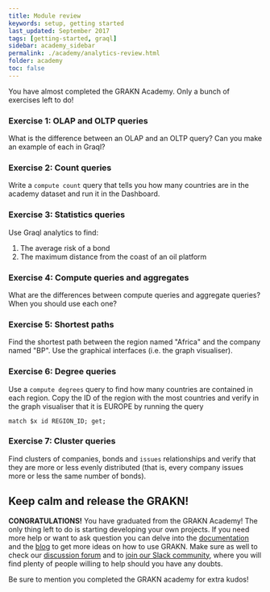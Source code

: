 ```yaml
---
title: Module review
keywords: setup, getting started
last_updated: September 2017
tags: [getting-started, graql]
sidebar: academy_sidebar
permalink: ./academy/analytics-review.html
folder: academy
toc: false
---
```


You have almost completed the GRAKN Academy. Only a bunch of exercises left to do!

### Exercise 1: OLAP and OLTP queries

What is the difference between an OLAP and an OLTP query? Can you make an example of each in Graql?

### Exercise 2: Count queries

Write a `compute count` query that tells you how many countries are in the academy dataset and run it in the Dashboard.

### Exercise 3: Statistics queries

Use Graql analytics to find:

  1. The average risk of a bond
  2. The maximum distance from the coast of an oil platform

### Exercise 4: Compute queries and aggregates

What are the differences between compute queries and aggregate queries? When you should use each one?

### Exercise 5: Shortest paths

Find the shortest path between the region named "Africa" and the company named "BP". Use the graphical interfaces (i.e. the graph visualiser).

### Exercise 6: Degree queries

Use a `compute degrees` query to find how many countries are contained in each region. Copy the ID of the region with the most countries and verify in the graph visualiser that it is EUROPE by running the query

```
match $x id REGION_ID; get;
```

### Exercise 7: Cluster queries

Find clusters of companies, bonds and `issues` relationships and verify that they are more or less evenly distributed (that is, every company issues more or less the same number of bonds).


## Keep calm and release the GRAKN!

**CONGRATULATIONS!** You have graduated from the GRAKN Academy! The only thing left to do is starting developing your own projects. If you need more help or want to ask question you can delve into the [documentation](/index.html) and the [blog](https://blog.grakn.ai) to get more ideas on how to use GRAKN. Make sure as well to check our [discussion forum](https://discuss.grakn.ai) and to [join our Slack community](https://grakn.ai/slack.html), where you will find plenty of people willing to help should you have any doubts.

Be sure to mention you completed the GRAKN academy for extra kudos!
